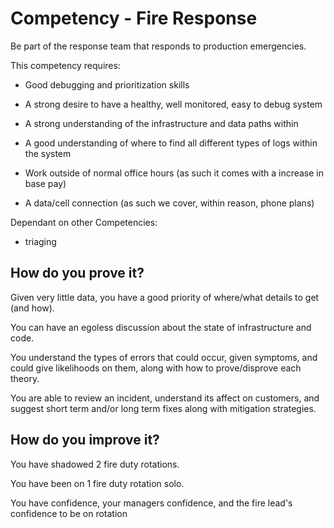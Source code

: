 # Competency - Fire Response

Be part of the response team that responds to production emergencies.

This competency requires:

* Good debugging and prioritization skills

* A strong desire to have a healthy, well monitored, easy to debug system

* A strong understanding of the infrastructure and data paths within

* A good understanding of where to find all different types of logs within the system

* Work outside of normal office hours (as such it comes with a increase in base pay)

* A data/cell connection (as such we cover, within reason, phone plans) 

Dependant on other Competencies:

* triaging

## How do you prove it?

Given very little data, you have a good priority of where/what details to get (and how).

You can have an egoless discussion about the state of infrastructure and code.

You understand the types of errors that could occur, given symptoms, and could give likelihoods on them, along with how to prove/disprove each theory.

You are able to review an incident, understand its affect on customers, and suggest short term and/or long term fixes along with mitigation strategies.

## How do you improve it?

You have shadowed 2 fire duty rotations.

You have been on 1 fire duty rotation solo.

You have confidence, your managers confidence, and the fire lead's confidence to be on rotation